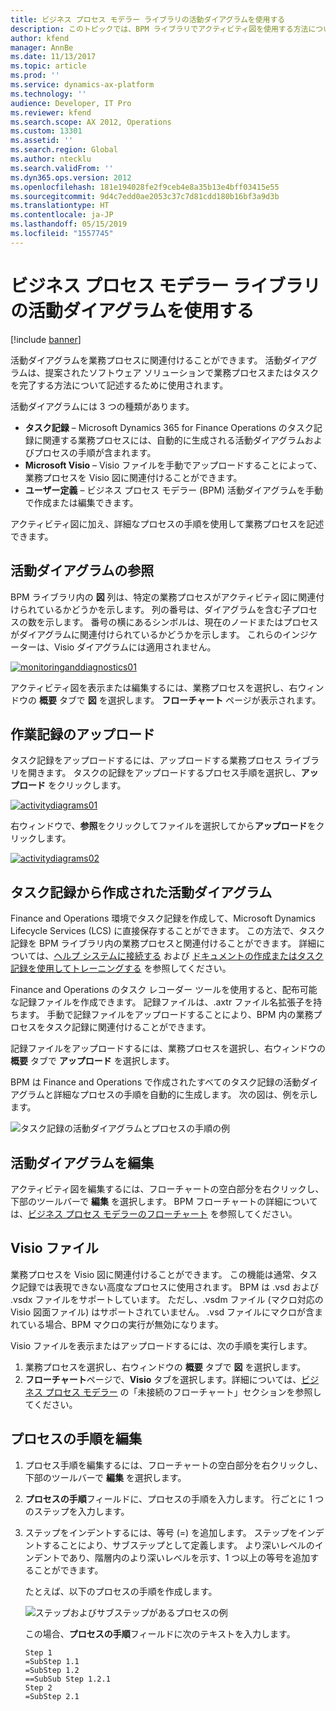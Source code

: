 ```yaml
---
title: ビジネス プロセス モデラー ライブラリの活動ダイアグラムを使用する
description: このトピックでは、BPM ライブラリでアクティビティ図を使用する方法について説明します。
author: kfend
manager: AnnBe
ms.date: 11/13/2017
ms.topic: article
ms.prod: ''
ms.service: dynamics-ax-platform
ms.technology: ''
audience: Developer, IT Pro
ms.reviewer: kfend
ms.search.scope: AX 2012, Operations
ms.custom: 13301
ms.assetid: ''
ms.search.region: Global
ms.author: ntecklu
ms.search.validFrom: ''
ms.dyn365.ops.version: 2012
ms.openlocfilehash: 181e194028fe2f9ceb4e8a35b13e4bff03415e55
ms.sourcegitcommit: 9d4c7edd0ae2053c37c7d81cdd180b16bf3a9d3b
ms.translationtype: HT
ms.contentlocale: ja-JP
ms.lasthandoff: 05/15/2019
ms.locfileid: "1557745"
---
```

# <a name="work-with-activity-diagrams-in-business-process-modeler-libraries"></a>ビジネス プロセス モデラー ライブラリの活動ダイアグラムを使用する

[!include [banner](../includes/banner.md)]

活動ダイアグラムを業務プロセスに関連付けることができます。 活動ダイアグラムは、提案されたソフトウェア ソリューションで業務プロセスまたはタスクを完了する方法について記述するために使用されます。

活動ダイアグラムには 3 つの種類があります。

- **タスク記録** – Microsoft Dynamics 365 for Finance Operations のタスク記録に関連する業務プロセスには、自動的に生成される活動ダイアグラムおよびプロセスの手順が含まれます。
- **Microsoft Visio** – Visio ファイルを手動でアップロードすることによって、業務プロセスを Visio 図に関連付けることができます。
- **ユーザー定義** – ビジネス プロセス モデラー (BPM) 活動ダイアグラムを手動で作成または編集できます。

アクティビティ図に加え、詳細なプロセスの手順を使用して業務プロセスを記述できます。

## <a name="browse-activity-diagrams"></a>活動ダイアグラムの参照
BPM ライブラリ内の **図** 列は、特定の業務プロセスがアクティビティ図に関連付けられているかどうかを示します。 列の番号は、ダイアグラムを含む子プロセスの数を示します。 番号の横にあるシンボルは、現在のノードまたはプロセスがダイアグラムに関連付けられているかどうかを示します。 これらのインジケーターは、Visio ダイアグラムには適用されません。

[![monitoringanddiagnostics01](./media/browse_activity_diagrams.JPG)](./media/browse_activity_diagrams.JPG)

アクティビティ図を表示または編集するには、業務プロセスを選択し、右ウィンドウの **概要** タブで **図** を選択します。 **フローチャート** ページが表示されます。

## <a name="upload-task-recording"></a>作業記録のアップロード
タスク記録をアップロードするには、アップロードする業務プロセス ライブラリを開きます。 タスクの記録をアップロードするプロセス手順を選択し、**アップロード** をクリックします。

[![activitydiagrams01](./media/activity_diagrams_01.jpg)](./media/activity_diagrams_01.jpg)


右ウィンドウで、**参照**をクリックしてファイルを選択してから**アップロード**をクリックします。

[![activitydiagrams02](./media/activity_diagrams_02.jpg)](./media/activity_diagrams_02.jpg)


## <a name="activity-diagrams-that-are-created-from-task-recordings"></a>タスク記録から作成された活動ダイアグラム
Finance and Operations 環境でタスク記録を作成して、Microsoft Dynamics Lifecycle Services (LCS) に直接保存することができます。 この方法で、タスク記録を BPM ライブラリ内の業務プロセスと関連付けることができます。 詳細については、[ヘルプ システムに接続する](../../fin-and-ops/get-started/help-connect.md) および [ドキュメントの作成またはタスク記録を使用してトレーニングする](../user-interface/task-recorder-training-docs.md) を参照してください。

Finance and Operations のタスク レコーダー ツールを使用すると、配布可能な記録ファイルを作成できます。 記録ファイルは、.axtr ファイル名拡張子を持ちます。 手動で記録ファイルをアップロードすることにより、BPM 内の業務プロセスをタスク記録に関連付けることができます。 

記録ファイルをアップロードするには、業務プロセスを選択し、右ウィンドウの **概要** タブで **アップロード** を選択します。

BPM は Finance and Operations で作成されたすべてのタスク記録の活動ダイアグラムと詳細なプロセスの手順を自動的に生成します。 次の図は、例を示します。

![タスク記録の活動ダイアグラムとプロセスの手順の例](./media/NEWBPM_BlogPost17-1024x483.png "タスク記録の活動ダイアグラムとプロセスの手順の例")

## <a name="edit-activity-diagrams"></a>活動ダイアグラムを編集
アクティビティ図を編集するには、フローチャートの空白部分を右クリックし、下部のツールバーで **編集** を選択します。 BPM フローチャートの詳細については、[ビジネス プロセス モデラーのフローチャート](flowcharts-business-process-modeler.md) を参照してください。

## <a name="visio-files"></a>Visio ファイル
業務プロセスを Visio 図に関連付けることができます。 この機能は通常、タスク記録では表現できない高度なプロセスに使用されます。 BPM は .vsd および .vsdx ファイルをサポートしています。 ただし、.vsdm ファイル (マクロ対応の Visio 図面ファイル) はサポートされていません。 .vsd ファイルにマクロが含まれている場合、BPM マクロの実行が無効になります。

Visio ファイルを表示またはアップロードするには、次の手順を実行します。

1. 業務プロセスを選択し、右ウィンドウの **概要** タブで **図** を選択します。
2. **フローチャート**ページで、**Visio** タブを選択します。詳細については、[ビジネス プロセス モデラー](flowcharts-business-process-modeler.md) の「未接続のフローチャート」セクションを参照してください。

## <a name="edit-process-steps"></a>プロセスの手順を編集
1. プロセス手順を編集するには、フローチャートの空白部分を右クリックし、下部のツールバーで **編集** を選択します。
2. **プロセスの手順**フィールドに、プロセスの手順を入力します。 行ごとに 1 つのステップを入力します。
3. ステップをインデントするには、等号 (=) を追加します。 ステップをインデントすることにより、サブステップとして定義します。 より深いレベルのインデントであり、階層内のより深いレベルを示す、1 つ以上の等号を追加することができます。

    たとえば、以下のプロセスの手順を作成します。

    ![ステップおよびサブステップがあるプロセスの例](./media/NEWBPM_BlogPost19.png "ステップおよびサブステップがあるプロセスの例")

    この場合、**プロセスの手順**フィールドに次のテキストを入力します。

    ```
    Step 1
    =SubStep 1.1
    =SubStep 1.2
    ==SubSub Step 1.2.1
    Step 2
    =SubStep 2.1
    ```
